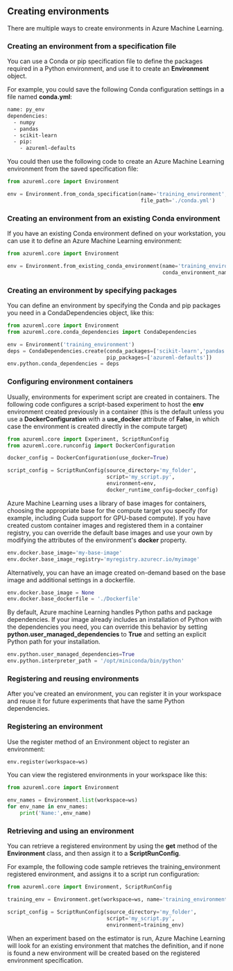 ## Creating environments
There are multiple ways to create environments in Azure Machine Learning.

### Creating an environment from a specification file
You can use a Conda or pip specification file to define the packages required in a Python environment, and use it to create an **Environment** object.

For example, you could save the following Conda configuration settings in a file named **conda.yml**:
```bash
name: py_env
dependencies:
  - numpy
  - pandas
  - scikit-learn
  - pip:
    - azureml-defaults
```
You could then use the following code to create an Azure Machine Learning environment from the saved specification file:
```python
from azureml.core import Environment

env = Environment.from_conda_specification(name='training_environment',
                                           file_path='./conda.yml')
```

### Creating an environment from an existing Conda environment
If you have an existing Conda environment defined on your workstation, you can use it to define an Azure Machine Learning environment:
```python
from azureml.core import Environment

env = Environment.from_existing_conda_environment(name='training_environment',
                                                  conda_environment_name='py_env')
```

### Creating an environment by specifying packages
You can define an environment by specifying the Conda and pip packages you need in a CondaDependencies object, like this:
```python
from azureml.core import Environment
from azureml.core.conda_dependencies import CondaDependencies

env = Environment('training_environment')
deps = CondaDependencies.create(conda_packages=['scikit-learn','pandas','numpy'],
                                pip_packages=['azureml-defaults'])
env.python.conda_dependencies = deps
```

### Configuring environment containers

Usually, environments for experiment script are created in containers. The following code configures a script-based experiment to host the **env** environment created previously in a container (this is the default unless you use a **DockerConfiguration** with a **use_docker** attribute of **False**, in which case the environment is created directly in the compute target)
```python
from azureml.core import Experiment, ScriptRunConfig
from azureml.core.runconfig import DockerConfiguration

docker_config = DockerConfiguration(use_docker=True)

script_config = ScriptRunConfig(source_directory='my_folder',
                                script='my_script.py',
                                environment=env,
                                docker_runtime_config=docker_config)
```
Azure Machine Learning uses a library of base images for containers, choosing the appropriate base for the compute target you specify (for example, including Cuda support for GPU-based compute). If you have created custom container images and registered them in a container registry, you can override the default base images and use your own by modifying the attributes of the environment's **docker** property.
```python
env.docker.base_image='my-base-image'
env.docker.base_image_registry='myregistry.azurecr.io/myimage'
```
Alternatively, you can have an image created on-demand based on the base image and additional settings in a dockerfile.
```python
env.docker.base_image = None
env.docker.base_dockerfile = './Dockerfile'
```
By default, Azure machine Learning handles Python paths and package dependencies. If your image already includes an installation of Python with the dependencies you need, you can override this behavior by setting **python.user_managed_dependencies** to **True** and setting an explicit Python path for your installation.
```python
env.python.user_managed_dependencies=True
env.python.interpreter_path = '/opt/miniconda/bin/python'
```

### Registering and reusing environments
After you've created an environment, you can register it in your workspace and reuse it for future experiments that have the same Python dependencies.

### Registering an environment
Use the register method of an Environment object to register an environment:
```python
env.register(workspace=ws)
```
You can view the registered environments in your workspace like this:
```python
from azureml.core import Environment

env_names = Environment.list(workspace=ws)
for env_name in env_names:
    print('Name:',env_name)
```

### Retrieving and using an environment
You can retrieve a registered environment by using the **get** method of the **Environment** class, and then assign it to a **ScriptRunConfig**.

For example, the following code sample retrieves the training_environment registered environment, and assigns it to a script run configuration:
```python
from azureml.core import Environment, ScriptRunConfig

training_env = Environment.get(workspace=ws, name='training_environment')

script_config = ScriptRunConfig(source_directory='my_folder',
                                script='my_script.py',
                                environment=training_env)
```
When an experiment based on the estimator is run, Azure Machine Learning will look for an existing environment that matches the definition, and if none is found a new environment will be created based on the registered environment specification.
